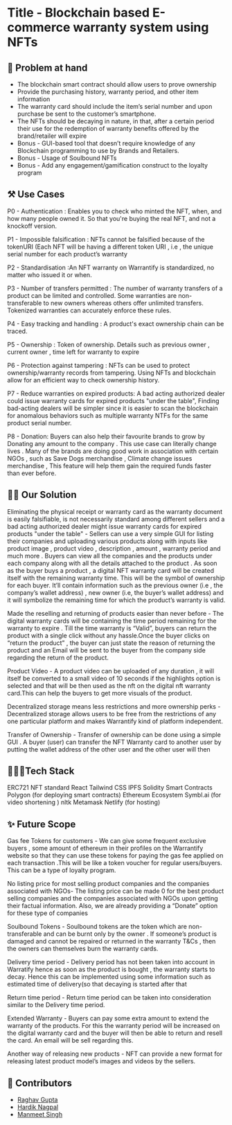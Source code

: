 ### <h1>Title - Blockchain based E-commerce warranty system using NFTs</h1>

## 🧐 Problem at hand 
- The blockchain smart contract should allow users to prove ownership 
- Provide the purchasing history, warranty period, and other item information
- The warranty card should include the item’s serial number and upon purchase be sent to the customer’s smartphone.
- The NFTs should be decaying in nature, in that, after a certain period their use for the redemption of warranty benefits offered by the brand/retailer will expire
- Bonus - GUI-based tool that doesn’t require knowledge of any Blockchain programming to use by Brands and Retailers.
- Bonus - Usage of Soulbound NFTs
- Bonus - Add any engagement/gamification construct to the loyalty program


## ⚒️ Use Cases
P0 - Authentication : Enables you to check who minted the NFT, when, and how many people owned it. So that you're buying the real NFT, and not a knockoff version.
 
P1 - Impossible falsification : NFTs cannot be falsified because of the tokenURI (Each NFT will be having a different token URI , i.e , the unique serial number for each product’s warranty

P2 - Standardisation :An NFT warranty on Warrantify is standardized, no matter who issued it or when.

P3 - Number of transfers permitted : The number of warranty transfers of a product can be limited and controlled. Some warranties are non-transferable to new owners whereas others offer unlimited transfers. Tokenized warranties can accurately enforce these rules.

P4 - Easy tracking and handling : A product's exact ownership chain can be traced.

P5 - Ownership : Token of ownership. Details such as previous owner , current owner , time left for warranty to expire 

P6 - Protection against tampering : NFTs can be used to protect ownership/warranty records from tampering. Using NFTs and blockchain allow for an efficient way to check ownership history. 

P7 - Reduce warranties on expired products: A bad acting authorized dealer could issue warranty cards for expired products "under the table", Finding bad-acting dealers will be simpler since it is easier to scan the blockchain for anomalous behaviors such as multiple warranty NTFs for the same product serial number.

P8 - Donation: Buyers can also help their favourite brands to grow by Donating any amount to the company . This use case can literally change lives . Many of the brands are doing good work in association with certain NGOs , such as Save Dogs merchandise , Climate change issues merchandise , This feature will help them gain the required funds faster than ever before.

## 🙌🏻 Our Solution
Eliminating the physical receipt or warranty card as the warranty document is easily falsifiable, is not necessarily standard among different sellers and a bad acting authorized dealer might issue warranty cards for expired products "under the table" - Sellers can use a very simple GUI for listing their companies and uploading various products along with inputs like product image , product video , description , amount , warranty period and much more . Buyers can view all the companies and the products under each company along with all the details attached to the product . As soon as the buyer buys a product , a digital NFT warranty card will be created itself with the remaining warranty time. This will be the symbol of ownership for each buyer. It’ll contain information such as the previous owner (i.e , the company’s wallet address) , new owner (i.e, the buyer’s wallet address) and it will symbolize the remaining time for which the product’s warranty is valid.

Made the reselling and returning of products easier than never before - The digital warranty cards will be containing the time period remaining for the warranty to expire . Till the time warranty is “Valid”, buyers can return the product with a single click without any hassle.Once the buyer clicks on “return the product” , the buyer can just state the reason of returning the product and an Email will be sent to the buyer from the company side regarding the return of the product.

Product Video - A product video can be uploaded of any duration , it will itself be converted to a small video of 10 seconds if the highlights option is selected and that will be then used as the nft on the digital nft warranty card.This can help the buyers to get more visuals of the product.

Decentralized storage means less restrictions and more ownership perks - Decentralized storage allows users to be free from the restrictions of any one particular platform and makes Warrantify kind of platform independent.

Transfer of Ownership - Transfer of ownership can be done using a simple GUI . A buyer (user) can transfer the NFT Warranty card to another user by putting the wallet address of the other user and the other user will then


## 👩🏻‍💻Tech Stack
ERC721 NFT standard
React Tailwind CSS
IPFS
Solidity
Smart Contracts 
Polygon (for deploying smart contracts)
Ethereum Ecosystem
Symbl.ai (for video shortening )
nltk
Metamask
Netlify (for hosting)

 
## ✨ Future Scope
Gas fee Tokens for customers - We can give some frequent exclusive buyers , some amount of ethereum in their profiles on the Warrantify website so that they can use these tokens for paying the gas fee applied on each transaction .This will be like a token voucher for regular users/buyers. This can be a type of loyalty program.

No listing price for most selling product companies and the companies associated with NGOs- The listing price can be made 0 for the best product selling companies and the companies associated with NGOs upon getting their factual information. Also, we are already providing a “Donate” option for these type of companies

Soulbound Tokens - Soulbound tokens are the token which are non-transferable and can be burnt only by the owner . If someone’s product is damaged and cannot be repaired or returned in the warranty T&Cs , then the owners can themselves burn the warranty cards.

Delivery time period -  Delivery period has not been taken into account in Warratify hence as soon as the product is bought , the warranty starts to decay. Hence this can be implemented using some information such as estimated time of delivery(so that decaying is started after that 

Return time period - Return time period can be taken into consideration similar to the Delivery time period.

Extended Warranty - Buyers can pay some extra amount to extend the warranty of the products. For this the warranty period will be increased on the digital warranty card and the buyer will then be able to return and resell the card. An email will be sell regarding this.

Another way of releasing new products - NFT can provide a new format for releasing latest product model’s images and videos by the sellers. 

 
## 👫 Contributors 
* [Raghav Gupta](https://github.com/raaghavgupta2020)
* [Hardik Nagpal](https://github.com/hardik0517)
* [Manmeet Singh](https://github.com/manmeetsingh089)
